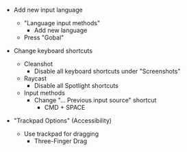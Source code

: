 - Add new input language
    - "Language input methods"
        - Add new language
    - Press "Gobal" 

- Change keyboard shortcuts
    - Cleanshot 
        - Disable all keyboard shortcuts under "Screenshots"
    - Raycast
        - Disable all Spotlight shortcuts
    - Input methods
        - Change "... Previous input source" shortcut
            - CMD + SPACE

- "Trackpad Options" (Accessibility)
    - Use trackpad for dragging
        - Three-Finger Drag
